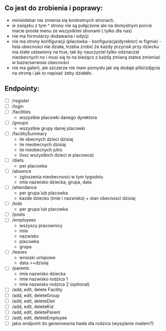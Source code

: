 ## Co jest do zrobienia i poprawy:

- minisidebar nie zmienia się konkretnych stronach.
- w związku z tym ^ strony nie są połączone ale na domyślnym porcie macie proste menu ze wszystkimi stronami ( tylko dla nas)
- nie ma formularzy dodawania i edycji 
- nie ma strony konfiguracji (placówka - konfiguracja(dyrektor) w figmie)
-lista obecności nie działa, trzeba zrobić że każdy przycisk przy dziecku ma state ustawiony na true, tak by nauczyciel tylko odznaczał nieobecnych
no i musi się to na bieżąco z każdą zmianą statea zmieniać w bazie/serwisie obecności
- nie ma galerii, ale szczerze nie mam pomysłu jak się dodaje pliki/zdjęcia na stronę i jak to napisać żeby działało.

## Endpointy:

- [ ] /register
- [ ] /login
- [ ] /facilities
	- wszystkie placowki danego dyrektora
- [ ] /groups
	- wszystkie grupy danej placowki
- [ ] /facilitySummary
	- ile obecnych dzieci dzisiaj
	- ile nieobecnych dzisiaj
	- ile nieobecnych jutro
	- ilosc wszystkich dzieci w placowce)
- [ ] /diets
	- per placowka
- [ ] /absence
	- zgloszenia nieobecnosci w tym tygodniu
	- imie nazwisko dziecka, grupa, data
- [ ] /attendance
	- per grupa lub placowka
	- kazde dziecko (imie i nazwisko) + stan obecnosci dzisiaj	
- [ ] /kids
	- per grupa lub placowka
- [ ] /posts
- [ ] /employees
	- wszyscy pracownicy
	- imie
	- nazwisko
	- placowka
	- grupa
- [ ] /leaves
	- wnioski urlopowe
	- data >=dzisiaj
- [ ] /parents
	- imie nazwisko dziecka
	- imie nazwisko rodzica 1
	- imie nazwisko rodzica 2 (optional)
- [ ] /add, edit, delete Facility
- [ ] /add, edit, deleteGroup
- [ ] /add, edit, deleteDiet
- [ ] /add, edit, deleteKid
- [ ] /add, edit, deleteParent
- [ ] /add, edit, deleteEmployee
- [ ] jakis endpoint do generowania hasła dla rodzica (wysylanie mailem?)
